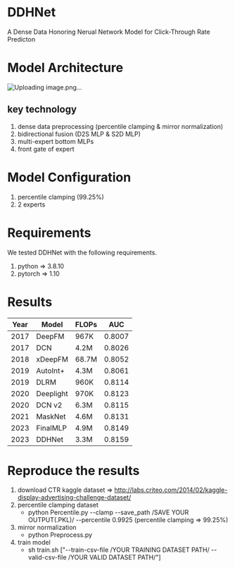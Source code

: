 # DDHNet
A Dense Data Honoring Nerual Network Model for Click-Through Rate Predicton 
# Model Architecture
![Uploading image.png…]()

## key technology
1. dense data preprocessing (percentile clamping & mirror normalization)
2. bidirectional fusion (D2S MLP & S2D MLP)
3. multi-expert bottom MLPs
4. front gate of expert

# Model Configuration 
1. percentile clamping (99.25%)
2. 2 experts
   
# Requirements
We tested DDHNet with the following requirements.
1. python => 3.8.10
2. pytorch => 1.10

# Results
| Year | Model | FLOPs | AUC | 
| ---- | ----- | ----- | --- |
| 2017 | DeepFM | 967K | 0.8007 |
| 2017 | DCN | 4.2M | 0.8026 |
| 2018 | xDeepFM | 68.7M | 0.8052 |
| 2019 | AutoInt+ | 4.3M | 0.8061 |
| 2019 | DLRM | 960K | 0.8114 |
| 2020 | Deeplight | 970K | 0.8123 |
| 2020 | DCN v2 | 6.3M | 0.8115 |
| 2021 | MaskNet | 4.6M | 0.8131 |
| 2023 | FinalMLP | 4.9M | 0.8149 |
| 2023 | DDHNet | 3.3M | 0.8159 |

# Reproduce the results 
1. download CTR kaggle dataset => http://labs.criteo.com/2014/02/kaggle-display-advertising-challenge-dataset/
2. percentile clamping dataset
   - python Percentile.py --clamp --save_path /SAVE YOUR OUTPUT(.PKL)/ --percentile 0.9925 (percentile clamping => 99.25%)  
3. mirror normalization
   - python Preprocess.py
4. train model
   - sh train.sh ["--train-csv-file /YOUR TRAINING DATASET PATH/  --valid-csv-file /YOUR VALID DATASET PATH/"]
